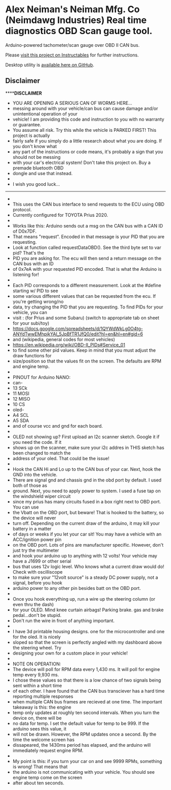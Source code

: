 # Alex Neiman's Neiman Mfg. Co (Neimdawg Industries) Real time diagnostics OBD Scan gauge tool.
Arduino-powered tachometer/scan gauge over OBD II CAN bus.

Please [visit this project on Instructables](https://www.instructables.com/TachometerScan-Gauge-Using-Arduino-OBD2-and-CAN-Bu/) for further instructions.

Desktop utility is [available here on GitHub](https://github.com/neiman3/obd_rtd_desktop).

## Disclaimer
 **********DISCLAIMER******
 * YOU ARE OPENING A SERIOUS CAN OF WORMS HERE...
 * messing around with your vehicle/can bus can cause damage and/or unintentional operation of your
 * vehicle! I am providing this code and instruction to you with no warranty or guarantee.
 * You assume all risk. Try this while the vehicle is PARKED FIRST! This project is actually
 * fairly safe if you simply do a little research about what you are doing. If you don't know what
 * any part of the instructions or code means, it's probably a sign that you should not be messing 
 * with your car's electrical system! Don't take this project on. Buy a premade bluetooth OBD
 * dongle and use that instead.
 * 
 * I wish you good luck...
 * **************************
 * 
 * This uses the CAN bus interface to send requests to the ECU using OBD protocol.
 * Currently configured for TOYOTA Prius 2020. 
 * 
 * Works like this: Arduino sends out a msg on the CAN bus with a CAN ID of D0x7DF.
 * That means "request". Encoded in that message is your PID that you are requesting.
 * Look at function called requestDataOBD(). See the third byte set to var pid? That's the
 * PID you are asking for. The ecu will then send a return message on the CAN bus with an ID
 * of 0x7eA with your requested PID encoded. That is what the Arduino is listening for! 
 * 
 * Each PID corresponds to a different measurement. Look at the #define starting w/ PID to see
 * some various different values that can be requested from the ecu. If you're getting wrong/no
 * data, try changing the PID that you are requesting. To find PIDs for your vehicle, you can
 * visit : (for Prius and some Subaru) (switch to appropriate tab on sheet for your subi/toy)
 * https://docs.google.com/spreadsheets/d/1QYWdWkLg0O4tg-ANYdTwwEMhpjkYAI_5JpBfTR1JfQ0/edit?hl=en&hl=en#gid=6
 * and (wikipedia, general codes for most vehicles)
 * https://en.wikipedia.org/wiki/OBD-II_PIDs#Service_01
 * to find some other pid values. Keep in mind that you must adjust the draw functions for
 * size/position so that the values fit on the screen. The defaults are RPM and engine temp.
 * 
 * PINOUT for Arduino NANO:
 * can-
 *    13 SCk
 *    11 MOSI
 *    12 MISO
 *    10 CS
 * oled-
 *    A4 SCL
 *    A5 SDA
 * and of course vcc and gnd for each board.
 * 
 * OLED not showing up? First upload an I2c scanner sketch. Google it if you need the code. If it
 * shows up on the scanner, make sure your i2c addres in THIS sketch has been changed to match the
 * address of your oled. That could be the issue!
 * 
 * Hook the CAN Hi and Lo up to the CAN bus of your car. Next, hook the GND into the vehicle. 
 * There are signal gnd and chassis gnd in the obd port by default. I used both of those as
 * ground. Next, you need to apply power to system. I used a fuse tap on the windshield wiper circuit
 * since my prius has many circuits fused in a box right next to OBD port. You can use
 * the Vbatt on the OBD port, but beware! That is hooked to the battery, so the device will never
 * turn off. Depending on the current draw of the arduino, it may kill your battery in a matter 
 * of days or weeks if you let your car sit! You may have a vehicle with an ACC/ignition power pin
 * on the OBD port. Lots of pins are manufacturer specific. However, don't just try the multimeter 
 * and hook your arduino up to anything with 12 volts! Your vehicle may have a J1699 or other serial
 * bus that uses 12v logic level. Who knows what a current draw would do! Check with oscilliscope 
 * to make sure your "12volt source" is a steady DC power supply, not a signal, before you hook
 * arduino power to any other pin besides batt on the OBD port.
 * 
 * Once you hook everything up, run a wire up the steering column (or even thru the dash)
 * for your OLED. Mind knee curtain airbags! Parking brake. gas and brake pedal...don't be stupid.
 * Don't run the wire in front of anything important.
 * 
 * I have 3d printable housing designs. one for the microcontroller and one for the oled. It is nicely
 * sloped so that the screen is perfectly angled with my dashboard above the steering wheel. Try
 * designing your own for a custom place in your vehicle!
 * 
 * NOTE ON OPERATION:
 * The device will poll for RPM data every 1,430 ms. It will poll for engine temp every 9,930 ms.
 * I chose these values so that there is a low chance of two signals being sent within a short time
 * of each other. I have found that the CAN bus transciever has a hard time reporting multiple responses
 * when multiple CAN bus frames are recieved at one time. The important takeaway is this: the engine
 * temp only updates at roughly ten second intervals. When  you turn the device on, there will be
 * no data for temp. I set the default value for temp to be 999. If the arduino sees this value, it
 * will not be drawn. However, the RPM updates once a second. By the time the welcome screen has
 * dissapeared, the 1430ms period has elapsed, and the arduino will immediately request engine RPM.
 * 
 * My point is this: if you turn your car on and see 9999 RPMs, something is wrong! That means that
 * the arduino is not communicating with your vehicle. You should see engine temp come on the screen
 * after about ten seconds.
